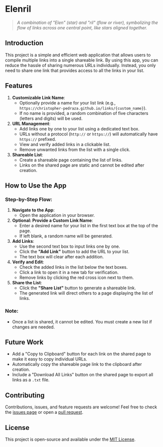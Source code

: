 # Elenril

> _A combination of "Elen" (star) and "ril" (flow or river), symbolizing the flow of links across one central point, like stars aligned together._

## Introduction

This project is a simple and efficient web application that allows users to compile multiple links into a single shareable link. By using this app, you can reduce the hassle of sharing numerous URLs individually. Instead, you only need to share one link that provides access to all the links in your list.

## Features

1. **Customizable Link Name**:
    - Optionally provide a name for your list link (e.g., `https://christopher-pedraza.github.io/links/{custom_name}`).
    - If no name is provided, a random combination of five characters (letters and digits) will be used.
2. **URL Management**:
    - Add links one by one to your list using a dedicated text box.
    - URLs without a protocol (`http://` or `https://`) will automatically have `https://` prefixed.
    - View and verify added links in a clickable list.
    - Remove unwanted links from the list with a single click.
3. **Shareable List**:
    - Create a shareable page containing the list of links.
    - Links on the shared page are static and cannot be edited after creation.

## How to Use the App

### Step-by-Step Flow:

1. **Navigate to the App**:
    - Open the application in your browser.
2. **Optional: Provide a Custom Link Name**:
    - Enter a desired name for your list in the first text box at the top of the page.
    - If left blank, a random name will be generated.
3. **Add Links**:
    - Use the second text box to input links one by one.
    - Click the **"Add Link"** button to add the URL to your list.
    - The text box will clear after each addition.
4. **Verify and Edit**:
    - Check the added links in the list below the text boxes.
    - Click a link to open it in a new tab for verification.
    - Remove links by clicking the red cross icon next to them.
5. **Share the List**:
    - Click the **"Share List"** button to generate a shareable link.
    - The generated link will direct others to a page displaying the list of links.

### Note:

-   Once a list is shared, it cannot be edited. You must create a new list if changes are needed.

## Future Work

-   Add a "Copy to Clipboard" button for each link on the shared page to make it easy to copy individual URLs.
-   Automatically copy the shareable page link to the clipboard after creation.
-   Include a "Download All Links" button on the shared page to export all links as a `.txt` file.

## Contributing

Contributions, issues, and feature requests are welcome! Feel free to check the [issues page](https://github.com/christopher-pedraza/links/issues) or open a [pull request](https://github.com/christopher-pedraza/links/pulls).

## License

This project is open-source and available under the [MIT License](LICENSE).
